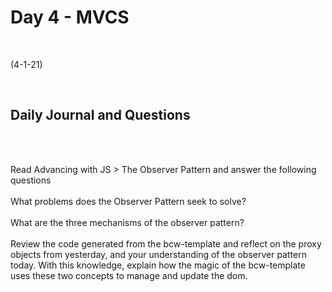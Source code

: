 # Day 4 - MVCS
<br>
  
 (4-1-21)

<br>

## Daily Journal and Questions
<br>
<br>


Read Advancing with JS > The Observer Pattern and answer the following questions
<br>
<br>
What problems does the Observer Pattern seek to solve?
<br>
<br>
What are the three mechanisms of the observer pattern?
<br>
<br>
Review the code generated from the bcw-template and reflect on the proxy objects from yesterday, and your understanding of the observer pattern today. With this knowledge, explain how the magic of the bcw-template uses these two concepts to manage and update the dom.
<br>
<br>